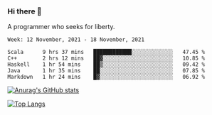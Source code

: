 ### Hi there 👋

<!--
**shejialuo/shejialuo** is a ✨ _special_ ✨ repository because its `README.md` (this file) appears on your GitHub profile.

Here are some ideas to get you started:

- 🔭 I’m currently working on ...
- 🌱 I’m currently learning ...
- 👯 I’m looking to collaborate on ...
- 🤔 I’m looking for help with ...
- 💬 Ask me about ...
- 📫 How to reach me: ...
- 😄 Pronouns: ...
- ⚡ Fun fact: ...
-->

A programmer who seeks for liberty.

<!--START_SECTION:waka-->
```text
Week: 12 November, 2021 - 18 November, 2021

Scala      9 hrs 37 mins   ████████████░░░░░░░░░░░░░   47.45 % 
C++        2 hrs 12 mins   ██▓░░░░░░░░░░░░░░░░░░░░░░   10.85 % 
Haskell    1 hr 54 mins    ██▒░░░░░░░░░░░░░░░░░░░░░░   09.42 % 
Java       1 hr 35 mins    ██░░░░░░░░░░░░░░░░░░░░░░░   07.85 % 
Markdown   1 hr 24 mins    █▓░░░░░░░░░░░░░░░░░░░░░░░   06.92 % 
```
<!--END_SECTION:waka-->

[![Anurag's GitHub stats](https://github-readme-stats.vercel.app/api?username=shejialuo&show_icons=true&theme=dracula)](https://github.com/anuraghazra/github-readme-stats)

[![Top Langs](https://github-readme-stats.vercel.app/api/top-langs/?username=shejialuo&layout=compact&hide=javascript,html,css,typescript)](https://github.com/anuraghazra/github-readme-stats)
